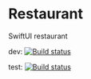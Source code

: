 # Restaurant
SwiftUI restaurant


dev: [![Build status](https://build.appcenter.ms/v0.1/apps/26d5de14-36ff-44a1-9f53-798745625b94/branches/dev/badge)](https://appcenter.ms)

test: [![Build status](https://build.appcenter.ms/v0.1/apps/26d5de14-36ff-44a1-9f53-798745625b94/branches/test/badge)](https://appcenter.ms)

